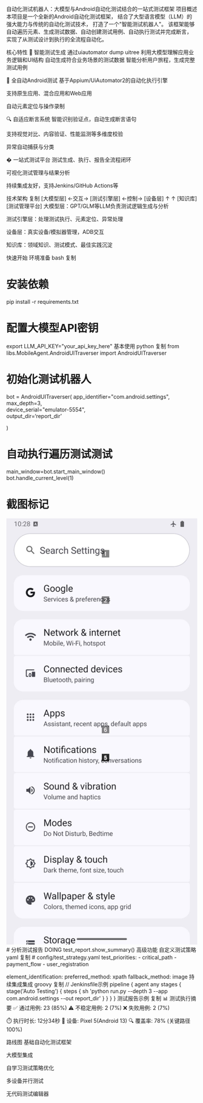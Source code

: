 自动化测试机器人：大模型与Android自动化测试结合的一站式测试框架
项目概述
本项目是一个全新的Android自动化测试框架，
结合了大型语言模型（LLM）的强大能力与传统的自动化测试技术，
打造了一个"智能测试机器人"。
该框架能够自动遍历元素、生成测试数据、自动创建测试用例、自动执行测试并完成断言，
实现了从测试设计到执行的全流程自动化。

核心特性
🤖 智能测试生成
通过uiautomator dump uitree
利用大模型理解应用业务逻辑和UI结构
自动生成符合业务场景的测试数据
智能分析用户旅程，生成完整测试用例

📱 全自动Android测试
基于Appium/UiAutomator2的自动化执行引擎

支持原生应用、混合应用和Web应用

自动元素定位与操作录制

🔍 自适应断言系统
智能识别验证点，自动生成断言语句

支持视觉对比、内容验证、性能监测等多维度校验

异常自动捕获与分类

� 一站式测试平台
测试生成、执行、报告全流程闭环

可视化测试管理与结果分析

持续集成友好，支持Jenkins/GitHub Actions等

技术架构
复制
[大模型层] ←交互→ [测试引擎层] ←控制→ [设备层]
    ↑                      ↑
[知识库]             [测试管理平台]
大模型层：GPT/GLM等LLM负责测试逻辑生成与分析

测试引擎层：处理测试执行、元素定位、异常处理

设备层：真实设备/模拟器管理，ADB交互

知识库：领域知识、测试模式、最佳实践沉淀

快速开始
环境准备
bash
复制
# 安装依赖
pip install -r requirements.txt

# 配置大模型API密钥
export LLM_API_KEY="your_api_key_here"
基本使用
python
复制
from libs.MobileAgent.AndroidUITraverser import AndroidUITraverser

# 初始化测试机器人
bot = AndroidUITraverser(
    app_identifier="com.android.settings",<br>
    max_depth=3,<br>
    device_serial="emulator-5554",<br>
    output_dir=‘report_dir’<br>

)

# 自动执行遍历测试测试 
main_window=bot.start_main_window()<br>
bot.handle_current_level(1) 
# 截图标记
<div align="center">
  <img src="./image/Settingslabeled.png" alt="主界面截图" width="600">
</div>
# 分析测试报告 DOING
test_report.show_summary()
高级功能
自定义测试策略
yaml
复制
# config/test_strategy.yaml
test_priorities:
  - critical_path
  - payment_flow
  - user_registration

element_identification:
  preferred_method: xpath
  fallback_method: image
持续集成集成
groovy
复制
// Jenkinsfile示例
pipeline {
    agent any
    stages {
        stage('Auto Testing') {
            steps {
                sh 'python run.py --depth 3 --app com.android.settings --out report_dir'
            }
        }
    }
}
测试报告示例
复制
📊 测试执行摘要
✅ 通过用例: 23 (85%)
⚠️ 不稳定用例: 2 (7%)
❌ 失败用例: 2 (7%)

⏱️ 执行时长: 12分34秒
📱 设备: Pixel 5(Android 13)
🔍 覆盖率: 78% (关键路径100%)


路线图
基础自动化测试框架

大模型集成

自学习测试策略优化

多设备并行测试

无代码测试编辑器


